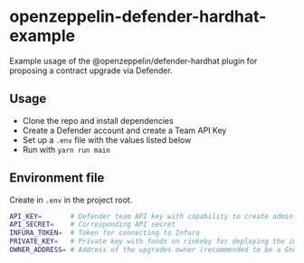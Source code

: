 # openzeppelin-defender-hardhat-example

Example usage of the @openzeppelin/defender-hardhat plugin for proposing a contract upgrade via Defender.

## Usage

- Clone the repo and install dependencies
- Create a Defender account and create a Team API Key
- Set up a `.env` file with the values listed below
- Run with `yarn run main`

## Environment file

Create in `.env` in the project root.

```bash
API_KEY=       # Defender team API key with capability to create admin proposals
API_SECRET=    # Corresponding API secret
INFURA_TOKEN=  # Token for connecting to Infura
PRIVATE_KEY=   # Private key with funds on rinkeby for deploying the implementation contracts
OWNER_ADDRESS= # Address of the upgrades owner (recommended to be a Gnosis Safe or Gnosis MultisigWallet)
```

